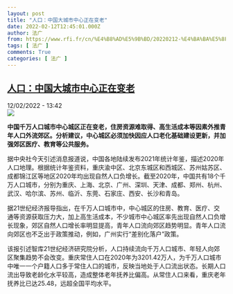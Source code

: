 ```yaml
---
layout: post
title: "人口：中国大城市中心正在变老"
date: 2022-02-12T12:45:01.000Z
author: 法广
from: https://www.rfi.fr/cn/%E4%B8%AD%E5%9B%BD/20220212-%E4%BA%BA%E5%8F%A3-%E4%B8%AD%E5%9B%BD%E5%A4%A7%E5%9F%8E%E5%B8%82%E4%B8%AD%E5%BF%83%E6%AD%A3%E5%9C%A8%E5%8F%98%E8%80%81
tags: [ 法广 ]
comments: True
categories: [ 法广 ]
---
```

<!--1644669901000-->
[人口：中国大城市中心正在变老](https://www.rfi.fr/cn/%E4%B8%AD%E5%9B%BD/20220212-%E4%BA%BA%E5%8F%A3-%E4%B8%AD%E5%9B%BD%E5%A4%A7%E5%9F%8E%E5%B8%82%E4%B8%AD%E5%BF%83%E6%AD%A3%E5%9C%A8%E5%8F%98%E8%80%81)
------

<div>
<div>12/02/2022 - 13:42</div><img src="https://s.rfi.fr/media/display/0aeb9f26-8c01-11ec-96dd-005056a90284/w:1280/p:16x9/4Chqg.jpg"><p><strong>                    中国千万人口城市中心城区正在变老，住房资源难取得、高生活成本等因素外推青年人口外流郊区。分析建议，中心城区必须加快因应人口老化基础建设更新，并加强郊区医疗、教育等公共服务。                </strong></p><div >                    <p>据中央社今天引述消息报道说，中国各地陆续发布2021年统计年鉴，描述2020年人口地理。根据统计年鉴资料，重庆渝中区、北京东城区和西城区、苏州姑苏区、成都锦江区等地区2020年均出现自然人口负增长。截至2020年，中国共有18个千万人口城市，分别为重庆、上海、北京、广州、深圳、天津、成都、郑州、杭州、武汉、哈尔滨、苏州、临沂、东莞、石家庄、西安、长沙和青岛。</p><p>据21世纪经济报导指出，在千万人口城市中，中心城区的住房、教育、医疗、交通等资源获取压力大，加上高生活成本，不少城市中心城区率先出现自然人口负增长现象，郊区自然人口增长率明显提高，青年人口流向郊区趋势明显。青年人口流向郊区也不乏出于政策推动，例如，广州实行“差别化落户”政策。</p><p>该报引述智库21世纪经济研究院分析，人口持续流向千万人口城市、年轻人向郊区聚集趋势不会改变。重庆常住人口在2020年为3201.42万人，为千万人口城市中唯一一个户籍人口多于常住人口的城市，反映当地处于人口流出状态。长期人口流出导致老龄化水平较高，造成整体老年抚养比偏高。从常住人口来看，重庆老年抚养比已达25.48，远超全国平均水平。</p>                                            <div data-selfpromo-newsletter>    </div>    <div data-selfpromo-app>    </div>                </div>
</div>
